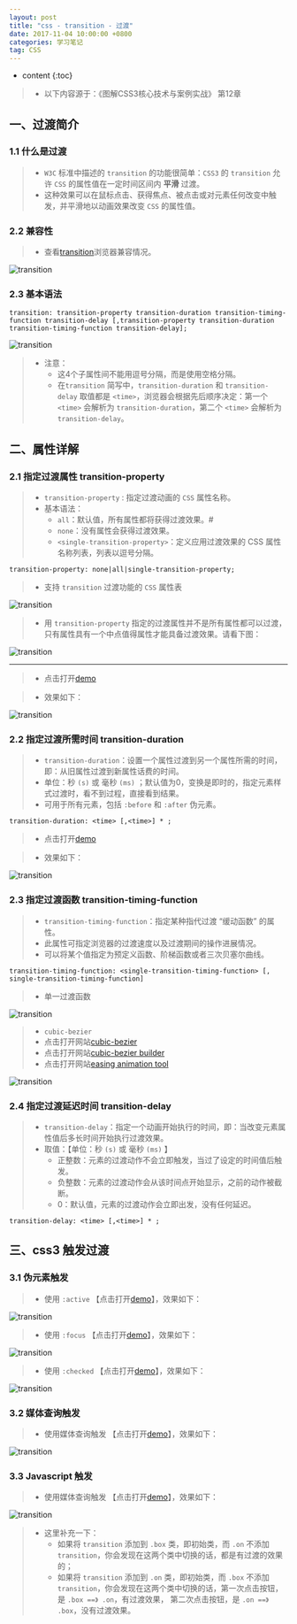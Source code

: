 ```yaml
---
layout: post
title: "css - transition - 过渡"
date: 2017-11-04 10:00:00 +0800 
categories: 学习笔记
tag: CSS
---
```

* content
{:toc}

> * 以下内容源于：《图解CSS3核心技术与案例实战》 第12章

<!-- more -->

## 一、过渡简介

### 1.1 什么是过渡

> * `W3C` 标准中描述的 `transition` 的功能很简单：`CSS3` 的 `transition` 允许 `CSS` 的属性值在一定时间区间内 **平滑** 过渡。
> * 这种效果可以在鼠标点击、获得焦点、被点击或对元素任何改变中触发，并平滑地以动画效果改变 `CSS` 的属性值。

### 2.2 兼容性

> * 查看[transition](http://caniuse.com/#search=transition)浏览器兼容情况。

![transition](/styles/images/css/transition/transition-01.png)

### 2.3 基本语法

```
transition: transition-property transition-duration transition-timing-function transition-delay [,transition-property transition-duration transition-timing-function transition-delay];
```

![transition](/styles/images/css/transition/transition-02.png)

> * 注意：
>   * 这4个子属性间不能用逗号分隔，而是使用空格分隔。
>   * 在`transition` 简写中，`transition-duration` 和 `transition-delay` 取值都是 `<time>`，浏览器会根据先后顺序决定：第一个 `<time>` 会解析为 `transition-duration`，第二个 `<time>` 会解析为 `transition-delay`。

## 二、属性详解

### 2.1 指定过渡属性 transition-property

> * `transition-property` : 指定过渡动画的 `CSS` 属性名称。
> * 基本语法：
>   * `all`：默认值，所有属性都将获得过渡效果。#
>   * `none`：没有属性会获得过渡效果。
>   * `<single-transition-property>`：定义应用过渡效果的 CSS 属性名称列表，列表以逗号分隔。

```
transition-property: none|all|single-transition-property;
```

> * 支持 `transition` 过渡功能的 `CSS` 属性表

![transition](/styles/images/css/transition/transition-03.png)

> * 用 `transition-property` 指定的过渡属性并不是所有属性都可以过渡，只有属性具有一个中点值得属性才能具备过渡效果。请看下图：

![transition](/styles/images/css/transition/transition-04.png)

---

> * 点击打开[demo](/effects/demo/demo-css/transition/eg1.html)

> * 效果如下：

![transition](/effects/images/css/transition/transition-01.gif)

### 2.2 指定过渡所需时间 transition-duration

> * `transition-duration`：设置一个属性过渡到另一个属性所需的时间，即：从旧属性过渡到新属性话费的时间。
> * 单位：秒 `(s)` 或 毫秒 `(ms)` ；默认值为0，变换是即时的，指定元素样式过渡时，看不到过程，直接看到结果。
> * 可用于所有元素，包括 `:before` 和 `:after` 伪元素。 

```
transition-duration: <time> [,<time>] * ;
```

> * 点击打开[demo](/effects/demo/demo-css/transition/eg2.html)

> * 效果如下：

![transition](/effects/images/css/transition/transition-02.gif)

### 2.3 指定过渡函数 transition-timing-function

> * `transition-timing-function`：指定某种指代过渡 “缓动函数” 的属性。
> * 此属性可指定浏览器的过渡速度以及过渡期间的操作进展情况。
> * 可以将某个值指定为预定义函数、阶梯函数或者三次贝塞尔曲线。

```
transition-timing-function: <single-transition-timing-function> [, single-transition-timing-function]
```

> * 单一过渡函数

![transition](/styles/images/css/transition/transition-05.png)

> * `cubic-bezier` 
> * 点击打开网站[cubic-bezier](http://cubic-bezier.com/#.17,.67,.83,.67)
> * 点击打开网站[cubic-bezier builder](http://www.roblaplaca.com/examples/bezierBuilder/)
> * 点击打开网站[easing animation tool](https://matthewlein.com/tools/ceaser)

![transition](/styles/images/css/transition/transition-06.png)

### 2.4 指定过渡延迟时间 transition-delay

> * `transition-delay`：指定一个动画开始执行的时间，即：当改变元素属性值后多长时间开始执行过渡效果。
> * 取值：【单位：秒 `(s)` 或 毫秒 `(ms)` 】
>   * 正整数：元素的过渡动作不会立即触发，当过了设定的时间值后触发。
>   * 负整数：元素的过渡动作会从该时间点开始显示，之前的动作被截断。
>   * 0：默认值，元素的过渡动作会立即出发，没有任何延迟。

```
transition-delay: <time> [,<time>] * ;
```

## 三、css3 触发过渡

### 3.1 伪元素触发

> * 使用 `:active` 【点击打开[demo](/effects/demo/demo-css/transition/eg3.html)】，效果如下：

![transition](/effects/images/css/transition/transition-03.gif)

> * 使用 `:focus` 【点击打开[demo](/effects/demo/demo-css/transition/eg4.html)】，效果如下：

![transition](/effects/images/css/transition/transition-04.gif)

> * 使用 `:checked` 【点击打开[demo](/effects/demo/demo-css/transition/eg5.html)】，效果如下：

![transition](/effects/images/css/transition/transition-05.gif)

### 3.2 媒体查询触发

> * 使用媒体查询触发 【点击打开[demo](/effects/demo/demo-css/transition/eg6.html)】，效果如下：

![transition](/effects/images/css/transition/transition-06.gif)

### 3.3 Javascript 触发

> * 使用媒体查询触发 【点击打开[demo](/effects/demo/demo-css/transition/eg7.html)】，效果如下：

![transition](/effects/images/css/transition/transition-07.gif)

> * 这里补充一下：
>   * 如果将 `transition` 添加到 `.box` 类，即初始类，而 `.on` 不添加 `transition`，你会发现在这两个类中切换的话，都是有过渡的效果的；
>   * 如果将 `transition` 添加到 `.on` 类，即初始类，而 `.box` 不添加 `transition`，你会发现在这两个类中切换的话，第一次点击按钮，是 `.box ==》 .on`，有过渡效果，
>     第二次点击按钮，是 `.on ==》 .box`，没有过渡效果。

